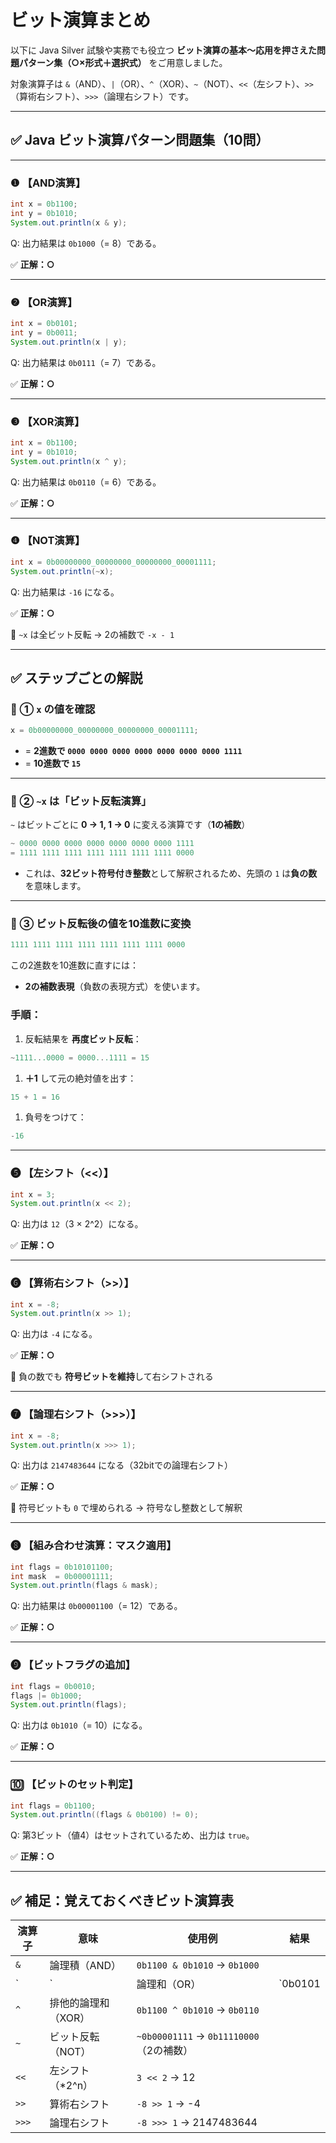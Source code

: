 # ビット演算まとめ

以下に Java Silver 試験や実務でも役立つ **ビット演算の基本～応用を押さえた問題パターン集（○×形式＋選択式）** をご用意しました。

対象演算子は `&`（AND）、`|`（OR）、`^`（XOR）、`~`（NOT）、`<<`（左シフト）、`>>`（算術右シフト）、`>>>`（論理右シフト）です。

---

## ✅ Java ビット演算パターン問題集（10問）

---

### ❶ 【AND演算】

```java
int x = 0b1100;
int y = 0b1010;
System.out.println(x & y);
```

Q: 出力結果は `0b1000`（= 8）である。

✅ **正解：○**

---

### ❷ 【OR演算】

```java
int x = 0b0101;
int y = 0b0011;
System.out.println(x | y);
```

Q: 出力結果は `0b0111`（= 7）である。

✅ **正解：○**

---

### ❸ 【XOR演算】

```java
int x = 0b1100;
int y = 0b1010;
System.out.println(x ^ y);
```

Q: 出力結果は `0b0110`（= 6）である。

✅ **正解：○**

---

### ❹ 【NOT演算】

```java
int x = 0b00000000_00000000_00000000_00001111;
System.out.println(~x);
```

Q: 出力結果は `-16` になる。

✅ **正解：○**

📘 `~x` は全ビット反転 → 2の補数で `-x - 1`

---

## ✅ ステップごとの解説

### 🔹 ① `x` の値を確認

```java
x = 0b00000000_00000000_00000000_00001111;
```

- = **2進数で `0000 0000 0000 0000 0000 0000 0000 1111`**
- = **10進数で `15`**

---

### 🔹 ② `~x` は「ビット反転演算」

`~` はビットごとに **0 → 1, 1 → 0** に変える演算です（**1の補数**）

```java
~ 0000 0000 0000 0000 0000 0000 0000 1111
= 1111 1111 1111 1111 1111 1111 1111 0000
```

- これは、**32ビット符号付き整数**として解釈されるため、先頭の `1` は**負の数**を意味します。

---

### 🔹 ③ ビット反転後の値を10進数に変換

```java
1111 1111 1111 1111 1111 1111 1111 0000
```

この2進数を10進数に直すには：

- **2の補数表現**（負数の表現方式）を使います。

### 手順：

1. 反転結果を **再度ビット反転**：

```java
~1111...0000 = 0000...1111 = 15
```

1. **＋1** して元の絶対値を出す：

```java
15 + 1 = 16
```

1. 負号をつけて：

```java
-16
```

---

### ❺ 【左シフト（<<）】

```java
int x = 3;
System.out.println(x << 2);
```

Q: 出力は `12`（3 × 2^2）になる。

✅ **正解：○**

---

### ❻ 【算術右シフト（>>）】

```java
int x = -8;
System.out.println(x >> 1);
```

Q: 出力は `-4` になる。

✅ **正解：○**

📘 負の数でも **符号ビットを維持**して右シフトされる

---

### ❼ 【論理右シフト（>>>）】

```java
int x = -8;
System.out.println(x >>> 1);
```

Q: 出力は `2147483644` になる（32bitでの論理右シフト）

✅ **正解：○**

📘 符号ビットも `0` で埋められる → 符号なし整数として解釈

---

### ❽ 【組み合わせ演算：マスク適用】

```java
int flags = 0b10101100;
int mask  = 0b00001111;
System.out.println(flags & mask);
```

Q: 出力結果は `0b00001100`（= 12）である。

✅ **正解：○**

---

### ❾ 【ビットフラグの追加】

```java
int flags = 0b0010;
flags |= 0b1000;
System.out.println(flags);
```

Q: 出力は `0b1010`（= 10）になる。

✅ **正解：○**

---

### 🔟 【ビットのセット判定】

```java
int flags = 0b1100;
System.out.println((flags & 0b0100) != 0);
```

Q: 第3ビット（値4）はセットされているため、出力は `true`。

✅ **正解：○**

---

## ✅ 補足：覚えておくべきビット演算表

| 演算子 | 意味 | 使用例 | 結果 |
| --- | --- | --- | --- |
| `&` | 論理積（AND） | `0b1100 & 0b1010` → `0b1000` |  |
| ` | ` | 論理和（OR） | `0b0101 |
| `^` | 排他的論理和（XOR） | `0b1100 ^ 0b1010` → `0b0110` |  |
| `~` | ビット反転（NOT） | `~0b00001111` → `0b11110000`（2の補数） |  |
| `<<` | 左シフト（*2^n） | `3 << 2` → 12 |  |
| `>>` | 算術右シフト | `-8 >> 1` → -4 |  |
| `>>>` | 論理右シフト | `-8 >>> 1` → 2147483644 |  |